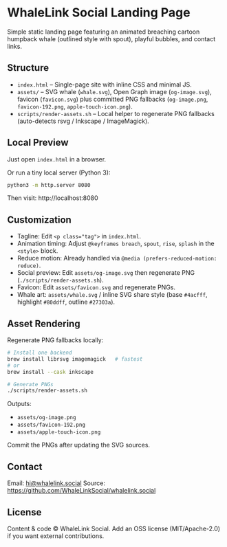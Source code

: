 # WhaleLink Social Landing Page

Simple static landing page featuring an animated breaching cartoon humpback whale (outlined style with spout), playful bubbles, and contact links.

## Structure
- `index.html` – Single-page site with inline CSS and minimal JS.
- `assets/` – SVG whale (`whale.svg`), Open Graph image (`og-image.svg`), favicon (`favicon.svg`) plus committed PNG fallbacks (`og-image.png`, `favicon-192.png`, `apple-touch-icon.png`).
- `scripts/render-assets.sh` – Local helper to regenerate PNG fallbacks (auto-detects rsvg / Inkscape / ImageMagick).

## Local Preview
Just open `index.html` in a browser.

Or run a tiny local server (Python 3):

```bash
python3 -m http.server 8080
```
Then visit: http://localhost:8080

## Customization
- Tagline: Edit `<p class="tag">` in `index.html`.
- Animation timing: Adjust `@keyframes breach`, `spout`, `rise`, `splash` in the `<style>` block.
- Reduce motion: Already handled via `@media (prefers-reduced-motion: reduce)`.
- Social preview: Edit `assets/og-image.svg` then regenerate PNG (`./scripts/render-assets.sh`).
- Favicon: Edit `assets/favicon.svg` and regenerate PNGs.
- Whale art: `assets/whale.svg` / inline SVG share style (base `#4acfff`, highlight `#80ddff`, outline `#27303a`).

## Asset Rendering
Regenerate PNG fallbacks locally:

```bash
# Install one backend
brew install librsvg imagemagick   # fastest
# or
brew install --cask inkscape

# Generate PNGs
./scripts/render-assets.sh
```

Outputs:
- `assets/og-image.png`
- `assets/favicon-192.png`
- `assets/apple-touch-icon.png`

Commit the PNGs after updating the SVG sources.

## Contact
Email: hi@whalelink.social
Source: https://github.com/WhaleLinkSocial/whalelink.social

## License
Content & code © WhaleLink Social. Add an OSS license (MIT/Apache-2.0) if you want external contributions.
